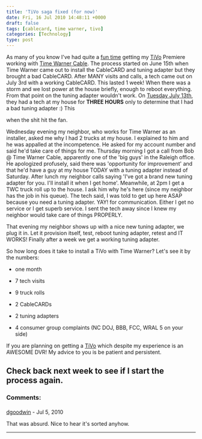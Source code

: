 ```yaml
---
title: 'TiVo saga fixed (for now)'
date: Fri, 16 Jul 2010 14:48:11 +0000
draft: false
tags: [cablecard, time warner, tivo]
categories: [Technology]
type: post
---
```


As many of you know I've had quite a [fun time](http://zeusville.wordpress.com/2010/07/13/now-its-getting-personal/) getting my [TiVo](http://zeusville.wordpress.com/2010/07/08/tivo/) Premiere working with [Time Warner Cable](http://zeusville.wordpress.com/2010/07/12/time-warner-cable-on-bbb/). The process started on June 15th when Time Warner came out to install the CableCARD and tuning adapter but they brought a bad CableCARD. After MANY visits and calls, a tech came out on July 3rd with a working CableCARD. This lasted 1 week! When there was a storm and we lost power at the house briefly, enough to reboot everything. From that point on the tuning adapter wouldn't work. On [Tuesday July 13th](http://zeusville.wordpress.com/2010/07/13/now-its-getting-personal/), they had a tech at my house for **THREE HOURS** only to determine that I had a bad tuning adapter :) This

when the shit hit the fan.

Wednesday evening my neighbor, who works for Time Warner as an installer, asked me why I had 2 trucks at my house. I explained to him and he was appalled at the incompetence. He asked for my account number and said he'd take care of things for me. Thursday morning I got a call from Bob @ Time Warner Cable, apparently one of the 'big guys' in the Raleigh office. He apologized profusely, said there was 'opportunity for improvement' and that he'd have a guy at my house TODAY with a tuning adapter instead of Saturday. After lunch my neighbor calls saying 'I've got a brand new tuning adapter for you. I'll install it when I get home'. Meanwhile, at 2pm I get a TWC truck roll up to the house. I ask him why he's here (since my neighbor has the job in his queue). The tech said, I was told to get up here ASAP because you need a tuning adapter. YAY! for communication. Either I get no service or I get superb service. I sent the tech away since I knew my neighbor would take care of things PROPERLY.

That evening my neighbor shows up with a nice new tuning adapter, we plug it in. Let it provision itself, test, reboot tuning adapter, retest and IT WORKS! Finally after a week we get a working tuning adapter.

So how long does it take to install a TiVo with Time Warner? Let's see it by the numbers:

*   one month

*   7 tech visits

*   9 truck rolls

*   2 CableCARDs

*   2 tuning adapters

*   4 consumer group complaints (NC DOJ, BBB, FCC, WRAL 5 on your side)

If you are planning on getting a [TiVo](http://www.tivo.com) which despite my experience is an AWESOME DVR! My advice to you is be patient and persistent.

Check back next week to see if I start the process again.
---
### Comments:
####
[dgoodwin]( "herkel@fnordia.org") - <time datetime="2010-07-16 18:33:00">Jul 5, 2010</time>

That was absurd. Nice to hear it's sorted anyhow.
<hr />
